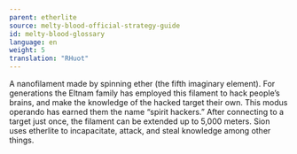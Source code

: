 ```yaml
---
parent: etherlite
source: melty-blood-official-strategy-guide
id: melty-blood-glossary
language: en
weight: 5
translation: "RHuot"
---
```


A nanofilament made by spinning ether (the fifth imaginary element). For generations the Eltnam family has employed this filament to hack people’s brains, and make the knowledge of the hacked target their own. This modus operando has earned them the name “spirit hackers.” After connecting to a target just once, the filament can be extended up to 5,000 meters. Sion uses etherlite to incapacitate, attack, and steal knowledge among other things.
